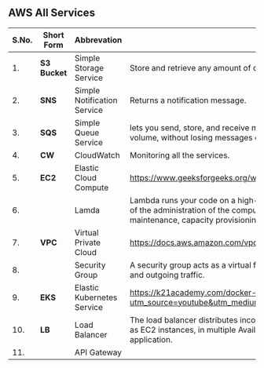 ## AWS All Services

|S.No.|Short Form|Abbrevation|Description|
|------|----------|-----------|-----------|
|1.|**S3 Bucket**|Simple Storage Service|Store and retrieve any amount of data at any time, from anywhere.|
|2.|**SNS**|Simple Notification Service|Returns a notification message.|
|3.|**SQS**|Simple Queue Service|lets you send, store, and receive messages between software components at any volume, without losing messages or requiring other services to be available.|
|4.|**CW**|CloudWatch|Monitoring all the services.|
|5.|**EC2**|Elastic Cloud Compute|https://www.geeksforgeeks.org/what-is-elastic-compute-cloud-ec2/|
|6.||Lamda|Lambda runs your code on a high-availability compute infrastructure and performs all of the administration of the compute resources, including server and operating system maintenance, capacity provisioning and automatic scaling, and logging|
|7.|**VPC**|Virtual Private Cloud|https://docs.aws.amazon.com/vpc/latest/userguide/what-is-amazon-vpc.html|
|8.||Security Group|A security group acts as a virtual firewall for your EC2 instances to control incoming and outgoing traffic.|
|9.|**EKS**|Elastic Kubernetes Service|https://k21academy.com/docker-kubernetes/amazon-eks-kubernetes-on-aws/?utm_source=youtube&utm_medium=referral&utm_campaign=kubernetes17_july21_k21|
|10.|**LB**|Load Balancer|The load balancer distributes incoming application traffic across multiple targets, such as EC2 instances, in multiple Availability Zones. This increases the availability of your application.|
|11.||API Gateway||
